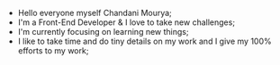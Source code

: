 - Hello everyone myself Chandani Mourya;
- I'm a Front-End Developer & I love to take new challenges;
- I'm currently focusing on learning new things;
- I like to take time and do tiny details on my work and I give my 100% efforts to my work;
